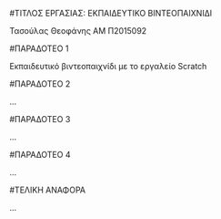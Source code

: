 ﻿#ΤΙΤΛΟΣ ΕΡΓΑΣΙΑΣ: ΕΚΠΑΙΔΕΥΤΙΚΟ ΒΙΝΤΕΟΠΑΙΧΝΙΔΙ

Τασούλας Θεοφάνης 
ΑΜ Π2015092

#ΠΑΡΑΔΟΤΕΟ 1

Εκπαιδευτικό βιντεοπαιχνίδι με το εργαλείο Scratch

#ΠΑΡΑΔΟΤΕΟ 2

...

#ΠΑΡΑΔΟΤΕΟ 3

...

#ΠΑΡΑΔΟΤΕΟ 4

...

#ΤΕΛΙΚΗ ΑΝΑΦΟΡΑ

...
